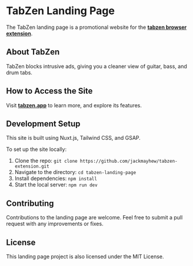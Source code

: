 # TabZen Landing Page

The TabZen landing page is a promotional website for the **[tabzen browser extension](https://github.com/jackmayhew/tabzen-extension)**.

## About TabZen

TabZen blocks intrusive ads, giving you a cleaner view of guitar, bass, and drum tabs.

## How to Access the Site

Visit **[tabzen.app](https://tabzen.app)** to learn more, and explore its features.

## Development Setup

This site is built using Nuxt.js, Tailwind CSS, and GSAP. 

To set up the site locally:

1. Clone the repo: `git clone https://github.com/jackmayhew/tabzen-extension.git`
2. Navigate to the directory: `cd tabzen-landing-page`
3. Install dependencies: `npm install`
4. Start the local server: `npm run dev`

## Contributing

Contributions to the landing page are welcome. Feel free to submit a pull request with any improvements or fixes.

## License

This landing page project is also licensed under the MIT License.